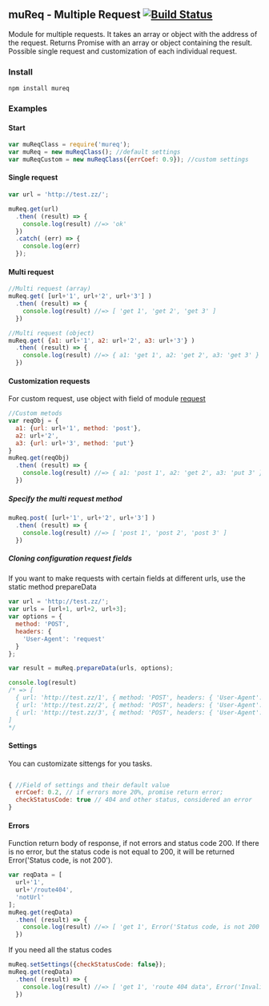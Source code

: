 ## muReq - Multiple Request [![Build Status](https://travis-ci.org/DarkScorpion/muReq.svg?branch=m)](https://travis-ci.org/DarkScorpion/muReq)

Module for multiple requests. It takes an array or object with the address of the request. Returns Promise with an array or object containing the result. Possible single request and customization of each individual request.  

### Install
```
npm install mureq
```

### Examples
#### Start
```js
var muReqClass = require('mureq');
var muReq = new muReqClass(); //default settings
var muReqCustom = new muReqClass({errCoef: 0.9}); //custom settings
```

#### Single request
```js
var url = 'http://test.zz/';

muReq.get(url)
  .then( (result) => {
    console.log(result) //=> 'ok'
  })
  .catch( (err) => {
    console.log(err)
  });
```

#### Multi request
```js
//Multi request (array)
muReq.get( [url+'1', url+'2', url+'3'] )
  .then( (result) => {
    console.log(result) //=> [ 'get 1', 'get 2', 'get 3' ]
  })

//Multi request (object)
muReq.get( {a1: url+'1', a2: url+'2', a3: url+'3'} )
  .then( (result) => {
    console.log(result) //=> { a1: 'get 1', a2: 'get 2', a3: 'get 3' }
  })
```

#### Customization requests
For custom request, use object with field of module [request](https://www.npmjs.com/package/request)
```js
//Custom metods
var reqObj = {
  a1: {url: url+'1', method: 'post'},
  a2: url+'2',
  a3: {url: url+'3', method: 'put'}
}
muReq.get(reqObj)
  .then( (result) => {
    console.log(result) //=> { a1: 'post 1', a2: 'get 2', a3: 'put 3' }
  })
```
##### Specify the multi request method
```js
muReq.post( [url+'1', url+'2', url+'3'] )
  .then( (result) => {
    console.log(result) //=> [ 'post 1', 'post 2', 'post 3' ]
  })
```
##### Cloning configuration request fields
If you want to make requests with certain fields at different urls, use the static method prepareData
```js
var url = 'http://test.zz/';
var urls = [url+1, url+2, url+3];
var options = {
  method: 'POST',
  headers: {
    'User-Agent': 'request'
  }
};

var result = muReq.prepareData(urls, options);

console.log(result) 
/* => [
  { url: 'http://test.zz/1', { method: 'POST', headers: { 'User-Agent': 'request' } } },
  { url: 'http://test.zz/2', { method: 'POST', headers: { 'User-Agent': 'request' } } },
  { url: 'http://test.zz/3', { method: 'POST', headers: { 'User-Agent': 'request' } } }
]
*/
```

#### Settings
You can customizate sittengs for you tasks.
```js

{ //Field of settings and their default value
  errCoef: 0.2, // if errors more 20%, promise return error;
  checkStatusCode: true // 404 and other status, considered an error
}
```

#### Errors
Function return body of response, if not errors and status code 200. If there is no error, but the status code is not equal to 200, it will be returned Error('Status code, is not 200'). 
```js
var reqData = [
  url+'1',
  url+'/route404',
  'notUrl'
];
muReq.get(reqData)
  .then( (result) => {
    console.log(result) //=> [ 'get 1', Error('Status code, is not 200'), Error('Invalid URI "notUrl"') ]
  })
```
If you need all the status codes
```js
muReq.setSettings({checkStatusCode: false});
muReq.get(reqData)
  .then( (result) => {
    console.log(result) //=> [ 'get 1', 'route 404 data', Error('Invalid URI "notUrl"') ]
  })

```
